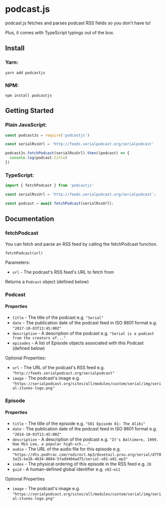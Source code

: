 # podcast.js

podcast.js fetches and parses podcast RSS fields so you don't have to!

Plus, it comes with TypeScript typings out of the box.

## Install

### Yarn:
```
yarn add podcastjs
```

### NPM:
```
npm install podcastjs
```

## Getting Started

### Plain JavaScript:
```js
const podcastJs = require('podcastjs')

const serialRssUrl = 'http://feeds.serialpodcast.org/serialpodcast'

podcastJs.fetchPodcast(serialRssUrl).then((podcast) => {
  console.log(podcast.title)
})
```

### TypeScript:
```ts
import { fetchPodcast } from 'podcastjs'

const serialRssUrl = 'http://feeds.serialpodcast.org/serialpodcast';

const podcast = await fetchPodcast(serialRssUrl);
```

## Documentation

### fetchPodcast
You can fetch and parse an RSS feed by calling the fetchPodcast function.

`fetchPodcast(url)`

Parameters:

- `url` - The podcast's RSS feed's URL to fetch from

Returns a `Podcast` object (defined below)

### Podcast

#### Properties
- `title` - The title of the podcast e.g. `"Serial"`
- `date` - The publication date of the podcast feed in ISO 8601 format e.g. `"2017-10-03T13:45:00Z"`
- `description` - A description of the podcast e.g. `"Serial is a podcast from the creators of..."`
- `episodes` - A list of Episode objects associated with this Podcast (defined below)

Optional Properties:
- `url` - The URL of the podcast's RSS feed e.g. `"http://feeds.serialpodcast.org/serialpodcast"`
- `image` - The podcast's image e.g. `"https://serialpodcast.org/sites/all/modules/custom/serial/img/serial-itunes-logo.png"`

### Episode

#### Properties
- `title` - The title of the episode e.g. `"S01 Episode 01: The Alibi"`
- `date` - The publication date of the podcast feed in ISO 8601 format e.g. `"2014-10-03T13:45:00Z"`
- `description` - A description of the podcast e.g. `"It's Baltimore, 1999. Hae Min Lee, a popular high-sch..."`
- `audio` - The URL of the audio file for this episode e.g. `"https://dts.podtrac.com/redirect.mp3/dovetail.prxu.org/serial/d7f03a15-be26-4634-8884-5fadd404ad75/serial-s01-e01.mp3"`
- `index` - The physical ordering of this episode in the RSS feed e.g. `28`
- `guid` - A human-defined global identifier e.g. `s02-e11`

Optional Properties
- `image` - The podcast's image e.g. `"https://serialpodcast.org/sites/all/modules/custom/serial/img/serial-itunes-logo.png"`
